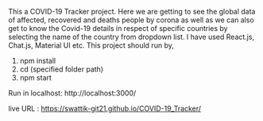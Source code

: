 This a COVID-19 Tracker project. 
Here we are getting to see the global data of affected, recovered and deaths people by corona as well as we can also get to know the Covid-19 details in respect of specific countries by selecting the name of the country from dropdown list.
I have used React.js, Chat.js, Material UI etc.
This project should run by,
1. npm install
2. cd (specified folder path)
3. npm start

Run in localhost: http://localhost:3000/

live URL :  https://swattik-git21.github.io/COVID-19_Tracker/ 
